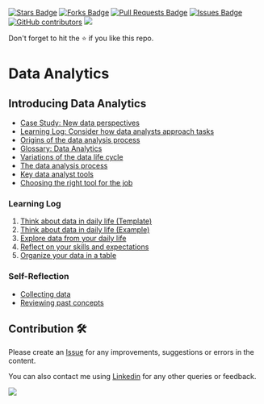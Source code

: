 <a href="https://github.com/drshahizan/data-analytics/stargazers"><img src="https://img.shields.io/github/stars/drshahizan/data-analytics" alt="Stars Badge"/></a>
<a href="https://github.com/drshahizan/data-analytics/network/members"><img src="https://img.shields.io/github/forks/drshahizan/data-analytics" alt="Forks Badge"/></a>
<a href="https://github.com/drshahizan/data-analytics/pulls"><img src="https://img.shields.io/github/issues-pr/drshahizan/data-analytics" alt="Pull Requests Badge"/></a>
<a href="https://github.com/drshahizan/data-analytics/issues"><img src="https://img.shields.io/github/issues/drshahizan/data-analytics" alt="Issues Badge"/></a>
<a href="https://github.com/drshahizan/data-analytics/graphs/contributors"><img alt="GitHub contributors" src="https://img.shields.io/github/contributors/drshahizan/data-analytics?color=2b9348"></a>
![](https://visitor-badge.glitch.me/badge?page_id=drshahizan/data-analytics)

Don't forget to hit the :star: if you like this repo.

# Data Analytics

## Introducing Data Analytics
- [Case Study: New data perspectives](https://github.com/drshahizan/data-analytics/blob/main/module%201/case-study1.md)
- [Learning Log: Consider how data analysts approach tasks](https://github.com/drshahizan/data-analytics/blob/main/module%201/Learning-Log-Template_-Consider-how-data-analysts-approach-tasks.docx)
- [Origins of the data analysis process](https://github.com/drshahizan/data-analytics/blob/main/module%201/origin-data-analysis.md)
- [Glossary: Data Analytics](https://github.com/drshahizan/data-analytics/blob/main/module%201/glossary.md)
- [Variations of the data life cycle](https://github.com/drshahizan/data-analytics/blob/main/module%201/variation-dlc.md)
- [The data analysis process](https://github.com/drshahizan/data-analytics/blob/main/module%201/The-data-analysis-process.pdf)
- [Key data analyst tools](https://github.com/drshahizan/data-analytics/edit/main/module%201/key-data-tools.md)
- [Choosing the right tool for the job](https://github.com/drshahizan/data-analytics/blob/main/module%201/right-tool.md)

### Learning Log
1. [Think about data in daily life (Template)](https://github.com/drshahizan/data-analytics/blob/main/materials/Think-about-data-in-daily-life.docx)
2. [Think about data in daily life (Example)](https://github.com/drshahizan/data-analytics/blob/main/materials/ExampleThink-about-data-in-daily-life.pdf)
3. [Explore data from your daily life](https://github.com/drshahizan/data-analytics/blob/main/materials/Learning-Log-Template_-Explore-data-from-your-daily-life.docx)
4. [Reflect on your skills and expectations](https://github.com/drshahizan/data-analytics/blob/main/materials/Learning-Log-Template_-Reflect-on-your-skills-and-expectations.docx)
5. [Organize your data in a table](https://github.com/drshahizan/data-analytics/blob/main/materials/Learning-Log-Template_-Organize-your-data-in-a-table.docx)

### Self-Reflection
- [Collecting data](https://github.com/drshahizan/data-analytics/blob/main/materials/self-reflection1.md)
- [Reviewing past concepts](https://github.com/drshahizan/data-analytics/blob/main/materials/self-reflection2.md)


## Contribution 🛠️
Please create an [Issue](https://github.com/drshahizan/data-analytics/issues) for any improvements, suggestions or errors in the content.

You can also contact me using [Linkedin](https://www.linkedin.com/in/drshahizan/) for any other queries or feedback.

![](https://visitor-badge.glitch.me/badge?page_id=drshahizan)

